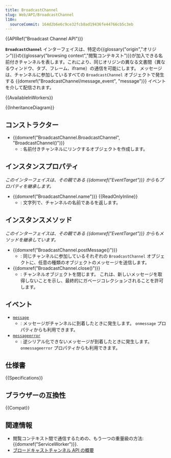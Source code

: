 ```yaml
---
title: BroadcastChannel
slug: Web/API/BroadcastChannel
l10n:
  sourceCommit: 164d2b6e6c9ce32fcb8ad19436fe44766cb5c3eb
---
```


{{APIRef("Broadcast Channel API")}}

**`BroadcastChannel`** インターフェイスは、特定の{{glossary("origin","オリジン")}}の{{glossary("browsing context","閲覧コンテキスト")}}が加入できる名前付きチャンネルを表します。これにより、同じオリジンの異なる文書間（異なるウィンドウ、タブ、フレーム、iframe）の通信を可能にします。 メッセージは、チャンネルに参加しているすべての `BroadcastChannel` オブジェクトで発生する {{domxref("BroadcastChannel/message_event", "message")}} イベントを介して配信されます。

{{AvailableInWorkers}}

{{InheritanceDiagram}}

## コンストラクター

- {{domxref("BroadcastChannel.BroadcastChannel", "BroadcastChannel()")}}
  - : 名前付きチャンネルにリンクするオブジェクトを作成します。

## インスタンスプロパティ

_このインターフェイスは、その親である {{domxref("EventTarget")}} からもプロパティを継承します。_

- {{domxref("BroadcastChannel.name")}} {{ReadOnlyInline}}
  - : 文字列で、チャンネルの名前であるを返します。

## インスタンスメソッド

_このインターフェイスは、その親である {{domxref("EventTarget")}} からもメソッドを継承しています。_

- {{domxref("BroadcastChannel.postMessage()")}}
  - : 同じチャンネルに参加しているそれぞれの `BroadcastChannel` オブジェクトに、任意の種類のオブジェクトのメッセージを送信します。
- {{domxref("BroadcastChannel.close()")}}
  - : チャンネルオブジェクトを閉じます。 これは、新しいメッセージを取得しないことを示し、最終的にガベージコレクションされることを許可します。

## イベント

- [`message`](/ja/docs/Web/API/BroadcastChannel/message_event)
  - : メッセージがチャンネルに到着したときに発生します。
    `onmessage` プロパティからも利用できます。
- [`messageerror`](/ja/docs/Web/API/BroadcastChannel/messageerror_event)
  - : 逆シリアル化できないメッセージが到着したときに発生します。
    `onmessageerror` プロパティからも利用できます。

## 仕様書

{{Specifications}}

## ブラウザーの互換性

{{Compat}}

## 関連情報

- 閲覧コンテキスト間で通信するための、もう一つの重量級の方法: {{domxref("ServiceWorker")}}.
- [ブロードキャストチャンネル API の概要](/ja/docs/Web/API/Broadcast_Channel_API)
